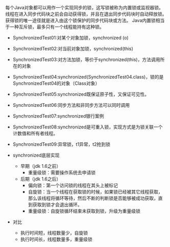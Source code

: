 每个Java对象都可以用作一个实现同步的锁，这写锁被称为内置锁或监视器锁。线程在进入同步代码块之前会自动获得锁，并且在退出同步代码块时自动释放锁。
获得锁的唯一途径就是进入由这个锁保护的同步代码块或方法。
Java内置锁相当于一种互斥锁，最多只有一个线程能持有这种锁。
- SynchronizedTest01:对某个对象加锁，synchronized (o)
- SynchronizedTest02:对当前对象加锁，synchronized(this)
- SynchronizedTest03:对方法加锁，等价于synchronized(this)，方法调用所在的对象
- SynchronizedTest04:synchronized(SynchronizedTest04.class)，锁的是SynchronizedTest04的对象（Class对象）
- SynchronizedTest05:synchronized既保证原子性，又保证可见性。
- SynchronizedTest06:同步方法和非同步方法可以同时调用
- SynchronizedTest07:synchronized银行案例
- SynchronizedTest08:synchronized是可重入锁，实现方式是为锁关联一个计数值和所有者线程。
- SynchronizedTest09:异常锁，t1异常，t2抢到锁


- synchronized底层实现
  - 早期（jdk 1.6之前）
    - 重量级锁：需要操作系统去申请锁
  - 后期（jdk 1.6之后）
    - 偏向锁：第一个访问锁的线程在其头上被标记
    - 自旋锁：当一个线程在获取锁的时候，如果锁已经被其它线程获取，那么该线程将循环等待，然后不断的判断锁是否能够被成功获取，直到获取到锁才会退出循环。
    - 重量级锁：自旋锁循环结束未获取到锁，升级为重量级锁

- 对比
  - 执行时间短，线程数量少，自旋锁
  - 执行时间长，线程数量多，重量级锁